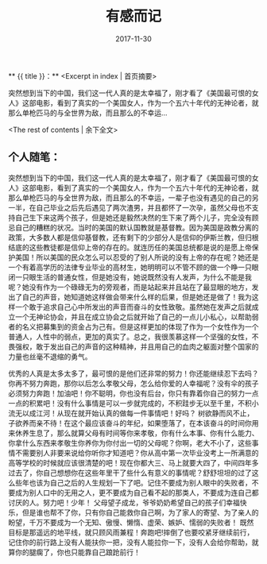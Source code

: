 ﻿---
title: 有感而记
tags: 影视人生
categories: 个人随笔
date: 2017-11-30
---
** {{ title }}：** <Excerpt in index | 首页摘要>

突然想到当下的中国，我们这一代人真的是太幸福了，刚才看了《美国最可恨的女人》这部电影，看到了真实的一个美国女人，作为一个五六十年代的无神论者，就那么单枪匹马的与全世界为敌，而且那么的不幸运...
<!-- more -->
<The rest of contents | 余下全文>

## 个人随笔：
突然想到当下的中国，我们这一代人真的是太幸福了，刚才看了《美国最可恨的女人》这部电影，看到了真实的一个美国女人，作为一个五六十年代的无神论者，就那么单枪匹马的与全世界为敌，而且那么的不幸运，一辈子也没有遇见的自己的另一半，在自己毕业之后先后遇见了两次渣男，并且都怀了一次孕，虽然父母也不支持自己生下来这两个孩子，但是她还是毅然决然的生下来了两个儿子，完全没有顾忌自己的糟糕的状况。当时的美国的默认国教就是基督教。因为美国是政教分离的政策，大多数人都是信仰基督教，还有剩下的少部分人是信仰的伊斯兰教，但归根结底的这些教徒都是信仰上帝的存在的。就连历任的美国总统都是说的是愿上帝保护美国！所以美国的民众怎么可以忍受的了别人所说的没有上帝的存在呢？她还是一个有着高学历的法律专业毕业的高材生，她明明可以不管不顾的做一个睁一只眼闭一只眼生活的普通女性，但是她没有，她说既然没有人发声，为什么不能是我呢？她没有作为一个碌碌无为的旁观者，而是站起来并且站在了最显眼的地方，发出了自己的声音，她知道她这样做会带来什么样的后果，但是她还是做了！我为这样一个敢于追求自己心中所发出的声音而奋斗的女性致敬。虽然她在发声之后就成立一个无神论协会，并且在成立协会之后就开始了自己的一点儿小私心，以帮助弱者的名义把募集到的资金占为己有。但是这样更加的体现了作为一个女性作为一个普通人，人性中的弱点，更加的真实了。总之，我很羡慕这样一个坚强的女性，不畏强权，敢于发出自己的声音的这种精神，并且用自己的血肉之躯面对整个国家的力量也丝毫不退缩的勇气。


优秀的人真是太多太多了，最可恨的是他们还非常的努力！你还能继续忍下去吗？你再不努力奔跑，那你以后怎么孝敬父母，怎么给你爱的人幸福呢？没有伞的孩子必须努力奔跑！加油吧！你不聪明，你也没有后台，你只有靠着你自己的努力一点一点的积累吧！没有什么事情是可以一步就完成的，不积跬步无以至千里，不积小流无以成江河！从现在就开始认真的做每一件事情吧！好吗？
树欲静而风不止，子欲养而亲不待！在这个最应该奋斗的年纪，如果堕落了，在本该奋斗的时间你用来休养生息了，那么就算父母有时间等你来孝敬，你有什么本事、你有什么能力、你拿什么东西来孝敬生你养你为你付出一切的父母呢？你啊，老大不小了，这些事情不需要别人非要来说给你听你才知道吧？你从高中第一次毕业没考上一所满意的高等学校的时候就应该很清楚的吧！现在你都大三、马上就要大四了，中间四年多过去了，你自己想想你在这些年里干了些什么有意义的事情呢？舒舒坦坦的过了这么些年也该为自己之后的人生规划一下了吧。记住不要成为别人眼中的失败者，不要成为别人口中的无用之人，更不要成为自己看不起的那类人，不要成为连自己都讨厌的人。努力吧！少年！
父母望子成龙，爷爷奶奶希望自己的孩子们幸福快乐，但是谁也帮不了你，只有你自己能救你自己啊，为了家人的寄望、为了亲人的盼望，千万不要成为一个无知、傲慢、懒惰、虚荣、嫉妒、懦弱的失败者！
既然目标是那遥远的地平线，就只顾风雨兼程！奔跑吧!摔倒了也要咬紧牙继续前行，记住你的前行路上没有人能扶你一把，没有人能拉你一下，没有人会给你帮助，就算你的腿瘸了，你也只能靠自己踉跄前行！